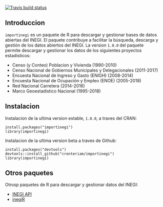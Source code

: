 <!-- badges: start -->
  [![Travis build status](https://travis-ci.org/crenteriam/importinegi.svg?branch=master)](https://travis-ci.org/crenteriam/importinegi)
<!-- badges: end -->
  
## Introduccion

`importinegi` es un paquete de R para descargar y gestionar bases de datos abiertas del INEGI. El paquete contribuye a facilitar la búsqueda, descarga y gestión de los datos abiertos del INEGI. La version `1.0.0` del paquete permite descargar y gestionar los datos de los siguientes proyectos estadisticos:

- Censo (y Conteo) Poblacion y Vivienda (1990-2010)
- Censo Nacional de Gobiernos Municipales y Delegacionales (2011-2017)
- Encuesta Nacional de Ingreso y Gasto (ENIGH) (2008-2014)
- Encuesta Nacional de Ocupación y Empleo (ENOE) (2005-2018)
- Red Nacional Carretera (2014-2016)
- Marco Geoestadistico Nacional (1995-2018)

## Instalacion

Instalacion de la ultima version estable, `1.0.0`, a traves del CRAN:
```
install.packages("importinegi")
library(importinegi)
```

Instalacion de la ultima version beta a traves de Github:

```
install.packages("devtools")
devtools::install_github("crenteriam/importinegi")
library(importinegi)
```

## Otros paquetes

Otrosp paquetes de R para descargar y gestionar datos del INEGI:

- [INEGI API](https://www.diegovalle.net/mxmaps/articles/articles/inegi_api.html)
- [inegiR](https://github.com/Eflores89/inegiR/)
